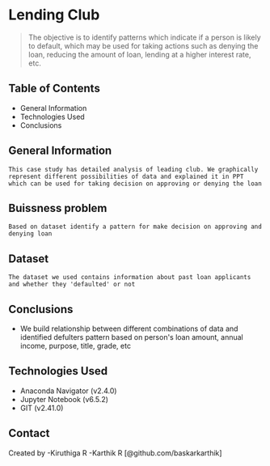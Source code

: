 # Lending Club
> The objective is to identify patterns which indicate if a person is likely to default, which may be used for taking actions such as denying the loan, reducing the amount of loan, lending at a higher interest rate, etc.

## Table of Contents
* General Information
* Technologies Used
* Conclusions


## General Information
    This case study has detailed analysis of leading club. We graphically represent different possibilities of data and explained it in PPT which can be used for taking decision on approving or denying the loan

## Buissness problem
    Based on dataset identify a pattern for make decision on approving and denying loan

## Dataset
    The dataset we used contains information about past loan applicants and whether they 'defaulted' or not

## Conclusions
- We build relationship between different combinations of data and identified defulters pattern based on person's loan amount, annual income, purpose, title, grade, etc


## Technologies Used
- Anaconda Navigator (v2.4.0)
- Jupyter Notebook (v6.5.2)
- GIT (v2.41.0)


## Contact
Created by 
    -Kiruthiga R
    -Karthik R [@github.com/baskarkarthik]
